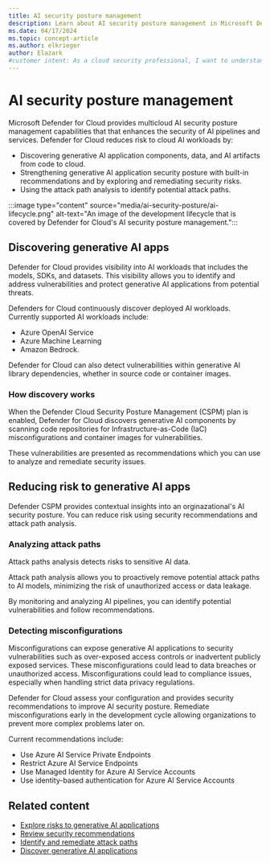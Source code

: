 ```yaml
---
title: AI security posture management
description: Learn about AI security posture management in Microsoft Defender for Cloud and how it protects resources from AI threats.
ms.date: 04/17/2024
ms.topic: concept-article
ms.author: elkrieger
author: Elazark
#customer intent: As a cloud security professional, I want to understand how to secure my generative AI resources using Defender for Cloud's AI security posture management capabilities.
---
```


# AI security posture management

Microsoft Defender for Cloud provides multicloud AI security posture management capabilities that that enhances the security of AI pipelines and services. Defender for Cloud reduces risk to cloud AI workloads by:

- Discovering generative AI application components, data, and AI artifacts from code to cloud.
- Strengthening generative AI application security posture with built-in recommendations and by exploring and remediating security risks.
- Using the attack path analysis to identify potential attack paths.

:::image type="content" source="media/ai-security-posture/ai-lifecycle.png" alt-text="An image of the development lifecycle that is covered by Defender for Cloud's AI security posture management.":::

## Discovering generative AI apps

Defender for Cloud provides visibility into AI workloads that includes the models, SDKs, and datasets. This visibility allows you to identify and address vulnerabilities and protect generative AI applications from potential threats.

Defenders for Cloud continuously discover deployed AI workloads. Currently supported AI workloads include: 

- Azure OpenAI Service
- Azure Machine Learning
- Amazon Bedrock.

Defender for Cloud can also detect vulnerabilities within generative AI library dependencies, whether in source code or container images. 

### How discovery works

When the Defender Cloud Security Posture Management (CSPM) plan is enabled, Defender for Cloud discovers generative AI components by scanning code repositories for Infrastructure-as-Code (IaC) misconfigurations and container images for vulnerabilities. 

These vulnerabilities are presented as recommendations which you can use to analyze and remediate security issues.

## Reducing risk to generative AI apps

Defender CSPM provides contextual insights into an orginazational's AI security posture. You can reduce risk using security recommendations and attack path analysis.

### Analyzing attack paths

Attack paths analysis detects risks to sensitive AI data.

Attack path analysis allows you to proactively remove potential attack paths to AI models, minimizing the risk of unauthorized access or data leakage. 

By monitoring and analyzing AI pipelines, you can identify potential vulnerabilities and follow recommendations.

### Detecting misconfigurations

Misconfigurations can expose generative AI applications to security vulnerabilities such as over-exposed access controls or inadvertent publicly exposed services. These misconfigurations could lead to data breaches or unauthorized access. Misconfigurations could lead to compliance issues, especially when handling strict data privacy regulations.

Defender for Cloud assess your configuration and provides security recommendations to improve AI security posture. Remediate misconfigurations early in the development cycle allowing organizations to prevent more complex problems later on. 

Current recommendations include:

- Use Azure AI Service Private Endpoints
- Restrict Azure AI Service Endpoints
- Use Managed Identity for Azure AI Service Accounts
- Use identity-based authentication for Azure AI Service Accounts

## Related content

- [Explore risks to generative AI applications](explore-ai-risk.md)
- [Review security recommendations](review-security-recommendations.md)
- [Identify and remediate attack paths](how-to-manage-attack-path.md)
- [Discover generative AI applications](identify-ai-workload-model.md)
